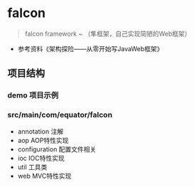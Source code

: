 # falcon
> falcon framework ~ （隼框架，自己实现简陋的Web框架）
- 参考资料《架构探险——从零开始写JavaWeb框架》
## 项目结构
### demo 项目示例
### src/main/com/equator/falcon
- annotation 注解
- aop AOP特性实现
- configuration 配置文件相关
- ioc IOC特性实现
- util 工具类
- web MVC特性实现